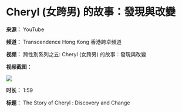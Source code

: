 # Cheryl (女跨男) 的故事：發現與改變

**来源：** YouTube

**频道：** Transcendence Hong Kong 香港跨卓頻道

**视频：** 跨性別系列之五: Cheryl (女跨男) 的故事：發現與改變

**视频截图：**

![](https://i.ytimg.com/an/SphwUwz7NhqknczN73eASg/featured_channel.jpg?v=5688f2ac)

**时长：** 1:59

**标题：** The Story of Cheryl : Discovery and Change
